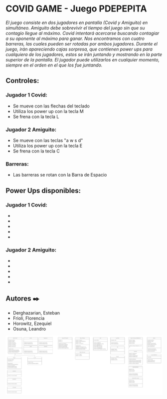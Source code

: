 # COVID GAME - Juego PDEPEPITA
_El juego consiste en dos jugadores en pantalla (Covid y Amiguito) en simultáneo.
Amiguito debe sobrevivir el tiempo del juego sin que su contagio llegue al máximo.
Covid intentará acercarse buscando contagiar a su oponente al máximo para ganar.
Nos encontramos con cuatro barreras, las cuales pueden ser rotadas por ambos jugadores.
Durante el juego, irán apareciendo cajas sorpresa, que contienen power ups para cualquiera de los jugadores, estos se irán juntando y mostrando en la parte superior de la pantalla. El jugador puede utilizarlos en cualquier momento, siempre en el orden en el que los fue juntando._

## Controles:

### Jugador 1 Covid: 
* Se mueve con las flechas del teclado
* Utiliza los power up con la tecla M
* Se frena con la tecla L

### Jugador 2 Amiguito: 
* Se mueve con las teclas "a w s d" 
* Utiliza los power up con la tecla E
* Se frena con la tecla C

### Barreras:
* Las barreras se rotan con la Barra de Espacio

## Power Ups disponibles:

### Jugador 1 Covid:
*
*
*
*
*

### Jugador 2 Amiguito: 
*
*
*
*
*

## Autores ✒️
* Derghazarian, Esteban
* Frioli, Florencia
* Horowitz, Ezequiel
* Osuna, Leandro


![no encontrado](diagrama_estatico_PDEPEPITA.png?raw=true "Title")
